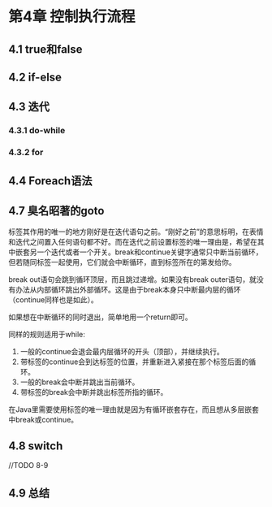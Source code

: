# 第4章 控制执行流程 #

## 4.1 true和false ##

## 4.2 if-else ##

## 4.3 迭代 ##

### 4.3.1 do-while ###

### 4.3.2 for ###

## 4.4 Foreach语法 ##

## 4.7 臭名昭著的goto ##

标签其作用的唯一的地方刚好是在迭代语句之前。“刚好之前”的意思标明，在表情和迭代之间置入任何语句都不好。而在迭代之前设置标签的唯一理由是，希望在其中嵌套另一个迭代或者一个开关。break和continue关键字通常只中断当前循环，但若随同标签一起使用，它们就会中断循环，直到标签所在的第发给你。

break out语句会跳到循环顶层，而且跳过递增。如果没有break outer语句，就没有办法从内部循环跳出外部循环。这是由于break本身只中断最内层的循环（continue同样也是如此）。

如果想在中断循环的同时退出，简单地用一个return即可。

同样的规则适用于while:

1. 一般的continue会退会最内层循环的开头（顶部），并继续执行。
2. 带标签的continue会到达标签的位置，并重新进入紧接在那个标签后面的循环。
3. 一般的break会中断并跳出当前循环。
4. 带标签的break会中断并跳出标签所指的循环。

在Java里需要使用标签的唯一理由就是因为有循环嵌套存在，而且想从多层嵌套中break或continue。

## 4.8 switch ##

//TODO 8-9

## 4.9 总结 ##

